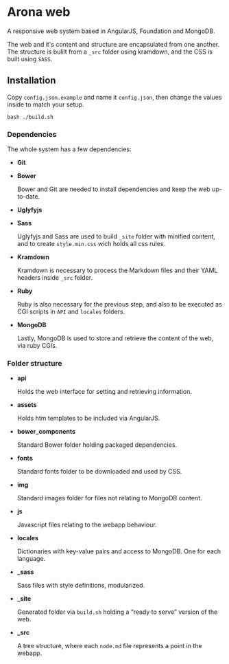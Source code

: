 Arona web
=========

A responsive web system based in AngularJS, Foundation and MongoDB.

The web and it's content and structure are encapsulated from one another.
The structure is bulilt from a `_src` folder using kramdown, and the CSS is built using `SASS`.

Installation
------------

Copy `config.json.example` and name it `config.json`, then change the values inside to match your setup.

```shell
bash ./build.sh
```

### Dependencies

The whole system has a few dependencies:

- **Git**
- **Bower**

   Bower and Git are needed to install dependencies and keep the web up-to-date.

- **Uglyfyjs**
- **Sass**

   Uglyfyjs and Sass are used to build `_site` folder with minified content, and to create `style.min.css` wich holds all css rules.

- **Kramdown**

   Kramdown is necessary to process the Markdown files and their YAML headers inside `_src` folder.

- **Ruby**

   Ruby is also necessary for the previous step, and also to be executed as CGI scripts in `API` and `locales` folders.

- **MongoDB**

   Lastly, MongoDB is used to store and retrieve the content of the web, via ruby CGIs.

### Folder structure

- **api**

   Holds the web interface for setting and retrieving information.

- **assets**

   Holds htm templates to be included via AngularJS.

- **bower_components**

   Standard Bower folder holding packaged dependencies.

- **fonts**

   Standard fonts folder to be downloaded and used by CSS.

- **img**

   Standard images folder for files not relating to MongoDB content.

- **js**

   Javascript files relating to the webapp behaviour.

- **locales**

   Dictionaries with key-value pairs and access to MongoDB. One for each language.

- **_sass**

   Sass files with style definitions, modularized.

- **_site**

   Generated folder via `build.sh` holding a “ready to serve” version of the web.

- **_src**

   A tree structure, where each `node.md` file represents a point in the webapp.

